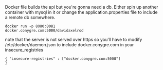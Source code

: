 Docker file builds the api but you're gonna need a db. Either spin up another container with mysql in it or change the application.properties file to include a remote db somewhere.

<code>docker run -p 8080:8081 docker.conygre.com:5000/davidaxelrod</code>

note that the server is not served over https so you'll have to modify /etc/docker/daemon.json to include docker.conygre.com in your insecure_registries

<code>{
     "insecure-registries" : ["docker.conygre.com:5000"]
}</code> 
